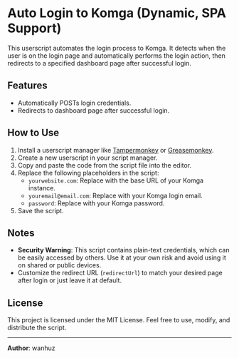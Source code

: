 # Auto Login to Komga (Dynamic, SPA Support)

This userscript automates the login process to Komga. It detects when the user is on the login page and automatically performs the login action, then redirects to a specified dashboard page after successful login.

## Features
- Automatically POSTs login credentials.
- Redirects to dashboard page after successful login.

## How to Use
1. Install a userscript manager like [Tampermonkey](https://www.tampermonkey.net/) or [Greasemonkey](https://addons.mozilla.org/en-US/firefox/addon/greasemonkey/).
2. Create a new userscript in your script manager.
3. Copy and paste the code from the script file into the editor.
4. Replace the following placeholders in the script:
   - `yourwebsite.com`: Replace with the base URL of your Komga instance.
   - `youremail@email.com`: Replace with your Komga login email.
   - `password`: Replace with your Komga password.
5. Save the script.

## Notes
- **Security Warning**: This script contains plain-text credentials, which can be easily accessed by others. Use it at your own risk and avoid using it on shared or public devices.
- Customize the redirect URL (`redirectUrl`) to match your desired page after login or just leave it at default.

## License
This project is licensed under the MIT License. Feel free to use, modify, and distribute the script.

---

**Author**: wanhuz

